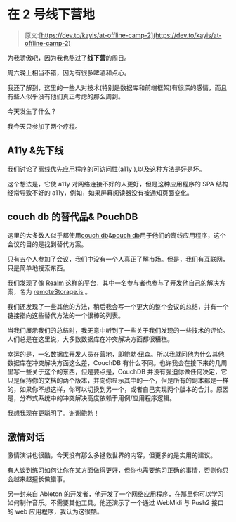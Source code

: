# 在 2 号线下营地

> 原文:[https://dev.to/kayis/at-offline-camp-2](https://dev.to/kayis/at-offline-camp-2)

为我骄傲吧，因为我也熬过了**线下营**的周日。

周六晚上相当不错，因为有很多啤酒和点心。

我还了解到，这里的一些人对技术(特别是数据库和前端框架)有很深的感情，而且有些人似乎没有他们真正考虑的那么周到。

今天发生了什么？

我今天只参加了两个疗程。

## A11y &先下线

我们讨论了离线优先应用程序的可访问性(a11y ),以及这种方法是好是坏。

这个想法是，它使 a11y 对网络连接不好的人更好，但是这种应用程序的 SPA 结构经常导致不好的 a11y，例如，如果屏幕阅读器没有被通知页面变化。

## couch db 的替代品& PouchDB

这里的大多数人似乎都使用[couch db](https://couchdb.apache.org/)&[pouch db](https://pouchdb.com/)用于他们的离线应用程序，这个会议的目的是找到替代方案。

只有五个人参加了会议，我们中没有一个人真正了解市场。但是，我们有互联网，只是简单地搜索东西。

我们发现了像 [Realm](https://twitter.com/realm) 这样的平台，其中一名参与者也参与了开发他自己的解决方案，名为 [remoteStorage.js](https://remotestorage.io/) 。

我们还发现了一些其他的方法，稍后我会写一个更大的整个会议的总结，并有一个链接指向这些替代方法的一个很棒的列表。

当我们展示我们的总结时，我无意中听到了一些关于我们发现的一些技术的评论。人们总是在这里说，大多数数据库在冲突解决方面都很糟糕。

幸运的是，一名数据库开发人员在营地，即鲍勃·纽森。所以我就问他为什么其他数据库在冲突解决方面这么差，CouchDB 有什么不同。也许我会在接下来的几周里写一些关于这个的东西，但是要点是，CouchDB 并没有强迫你做任何决定，它只是保持你的文档的两个版本，并向你显示其中的一个，但是所有的副本都是一样的，如果你不想这样，你可以切换到另一个，或者自己实现两个版本的合并。原因是，分布式系统中的冲突解决高度依赖于用例/应用程序逻辑。

我想我现在更聪明了。谢谢鲍勃！

## 激情对话

激情演讲也很酷，今天没有那么多拯救世界的内容，但更多的是实用的建议。

有人谈到练习如何让你在某方面做得更好，但你也需要练习正确的事情，否则你只会越来越擅长做错事。

另一封来自 Ableton 的开发者，他开发了一个网络应用程序，在那里你可以学习如何制作音乐。不需要其他工具。他还演示了一个通过 WebMidi 与 Push2 接口的 web 应用程序，我认为这很酷。